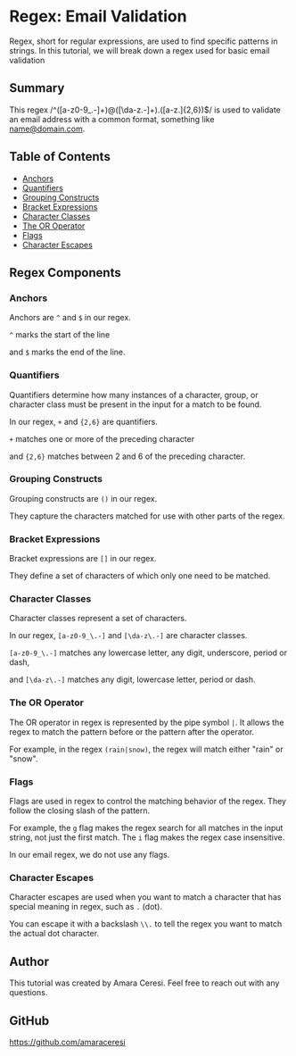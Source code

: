 # Regex: Email Validation

Regex, short for regular expressions, are used to find specific patterns in strings. In this tutorial, we will break down a regex used for basic email validation

## Summary

This regex /^([a-z0-9_\.-]+)@([\da-z\.-]+)\.([a-z\.]{2,6})$/ is used to validate an email address with a common format, something like name@domain.com.

## Table of Contents

- [Anchors](#anchors)
- [Quantifiers](#quantifiers)
- [Grouping Constructs](#grouping-constructs)
- [Bracket Expressions](#bracket-expressions)
- [Character Classes](#character-classes)
- [The OR Operator](#the-or-operator)
- [Flags](#flags)
- [Character Escapes](#character-escapes)

## Regex Components

### Anchors

Anchors are `^` and `$` in our regex. 

`^` marks the start of the line 

and `$` marks the end of the line.

### Quantifiers

Quantifiers determine how many instances of a character, group, or character class must be present in the input for a match to be found. 

In our regex, `+` and `{2,6}` are quantifiers. 

`+` matches one or more of the preceding character 

and `{2,6}` matches between 2 and 6 of the preceding character.


### Grouping Constructs

Grouping constructs are `()` in our regex. 

They capture the characters matched for use with other parts of the regex.


### Bracket Expressions

Bracket expressions are `[]` in our regex. 

They define a set of characters of which only one need to be matched.

### Character Classes

Character classes represent a set of characters. 

In our regex, `[a-z0-9_\.-]` and `[\da-z\.-]` are character classes. 

`[a-z0-9_\.-]` matches any lowercase letter, any digit, underscore, period or dash, 

and `[\da-z\.-]` matches any digit, lowercase letter, period or dash.


### The OR Operator

The OR operator in regex is represented by the pipe symbol `|`. It allows the regex to match the pattern before or the pattern after the operator.

For example, in the regex `(rain|snow)`, the regex will match either "rain" or "snow".


### Flags

Flags are used in regex to control the matching behavior of the regex. They follow the closing slash of the pattern.

For example, the `g` flag makes the regex search for all matches in the input string, not just the first match. The `i` flag makes the regex case insensitive.

In our email regex, we do not use any flags.

### Character Escapes

Character escapes are used when you want to match a character that has special meaning in regex, such as `.` (dot). 

You can escape it with a backslash `\\.` to tell the regex you want to match the actual dot character.


## Author

This tutorial was created by Amara Ceresi. Feel free to reach out with any questions.

## GitHub

https://github.com/amaraceresi



